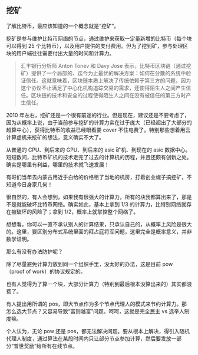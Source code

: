 ## 挖矿
了解比特币，最应该知道的一个概念就是“挖矿”。

挖矿是参与维护比特币网络的节点，通过维护来获取一定量新增的比特币（每个块可以得到 25 个比特币），以及用户提供的支付费用。但为了挖到矿，参与处理区块的用户端往往需要付出大量的时间和计算力。

> 汇丰银行分析师 Anton Tonev 和 Davy Jose 表示，比特币区块链（通过挖矿）提供了一个局部的、迄今为止最优的解决方案：如何在分散的系统中验证信任。这就意味着，区块链本质上解决了传统依赖于第三方的问题，因为这个协议不止满足了中心化机构追踪交易的需求，还使得陌生人之间产生信任。区块链的技术和安全的过程使得陌生人之间在没有被信任的第三方时产生信任。

2010 年左右，挖矿还是一个很有前途的行业。但是现在，建议还是不要考虑了，因为从概率上说，由于当前参与挖矿的计算力实在过于庞大（已经超出了大部分的超算中心），获得比特币的收益已经眼看要 cover 不住电费了。特别那些想着用云计算虚机来挖矿的想法，意义确实不大了。

从普通的 CPU、到后来的 GPU、到后来的 asic 矿机、到现在的 asic 数据中心。短短数间，比特币矿机的技术走完了过去的计算机的历程，并且还颇有创新之处。确实是哪里有利益，哪里的技术就飞速发展！

有哥们当年去内蒙古用近乎白给的价格租了当地的机房，打着创业幌子搞挖矿，不知道今日身家几何！

很自然的，有人会想到，如果我有很强大的计算力，所有的块我都算出来了，那是不是就能破坏比特币网络。确实如此，基本上拿到 1/3 的计算力，比特别网络就存在被破坏的风险了；拿到 1/2，概率上就掌控整个网络了。

想想看，你可以一直不承认别人的计算结果，只承认自己的，从概率上风险是很大的。这里，要区别分布式系统里面的拜占庭将军问题，这里完全是概率意义，并非数学证明。

那么有没有办法防护呢？

除了尽量避免计算力放到同一个组织手里，没太好的办法，这是目前 pow （proof of work）的协议规定的。

也有人觉得为了算一个块，大部分计算力（特别到最后根本没算出来的）其实都浪费了。

有人提出用所谓的 pos，即大节点作为多个节点代理人的模式来节约计算力。那怎么选大节点？又容易导致“富则越富”问题。呵呵，这就是完全民主 vs 选举人制度嘛。

个人认为，无论 pow 还是 pos，都无法解决问题。要从根本上解决，得引入随机代理人制度，通过算法在某段时间内只让部分节点参加计算，然后要发放一部分“普世奖励”给所有在线节点。
